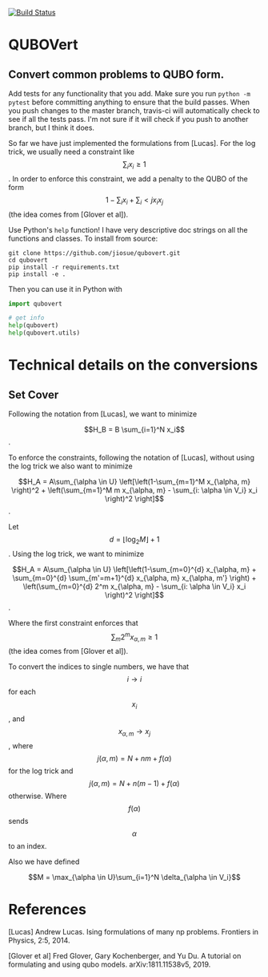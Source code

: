 [![Build Status](https://travis-ci.com/jiosue/QUBOVert.svg?branch=master)](https://travis-ci.com/jiosue/QUBOVert)

# QUBOVert

## Convert common problems to QUBO form.

Add tests for any functionality that you add. Make sure you run `python -m pytest` before committing anything to ensure that the build passes. When you push changes to the master branch, travis-ci will automatically check to see if all the tests pass. I'm not sure if it will check if you push to another branch, but I think it does.


So far we have just implemented the formulations from [Lucas]. For the log trick, we usually need a constraint like $$\sum_{i} x_i \geq 1$$. In order to enforce this constraint, we add a penalty to the QUBO of the form $$1 - \sum_i x_i + \sum_i < j x_i x_j$$ (the idea comes from [Glover et al]).


Use Python's `help` function! I have very descriptive doc strings on all the functions and classes. To install from source:

```shell
git clone https://github.com/jiosue/qubovert.git
cd qubovert
pip install -r requirements.txt
pip install -e .
```

Then you can use it in Python with

```python
import qubovert

# get info
help(qubovert)
help(qubovert.utils)
```





# Technical details on the conversions

## Set Cover


Following the notation from [Lucas], we want to minimize

$$H_B = B \sum_{i=1}^N x_i$$.

To enforce the constraints, following the notation of [Lucas], without using the log trick we also want to minimize

$$H_A = A\sum_{\alpha \in U} \left[\left(1-\sum_{m=1}^M x_{\alpha, m}  \right)^2 + \left(\sum_{m=1}^M m x_{\alpha, m} - \sum_{i: \alpha \in V_i} x_i \right)^2 \right]$$.

Let $$d = \lfloor \log_2 M \rfloor + 1$$. Using the log trick, we want to minimize

$$H_A = A\sum_{\alpha \in U} \left[\left(1-\sum_{m=0}^{d} x_{\alpha, m} + \sum_{m=0}^{d} \sum_{m'=m+1}^{d} x_{\alpha, m} x_{\alpha, m'} \right) + \left(\sum_{m=0}^{d} 2^m x_{\alpha, m} - \sum_{i: \alpha \in V_i} x_i \right)^2 \right]$$.

Where the first constraint enforces that $$\sum_m 2^m x_{\alpha, m} \geq 1$$ (the idea comes from [Glover et al]).


To convert the indices to single numbers, we have that $$i\to i$$ for each $$x_i$$, and $$x_{\alpha, m} \to x_j$$, where $$j(\alpha, m) = N + nm + f(\alpha)$$ for the log trick and $$j(\alpha, m) = N + n(m-1) + f(\alpha)$$ otherwise. Where $$f(\alpha)$$ sends $$\alpha$$ to an index.

Also we have defined

$$M = \max_{\alpha \in U}\sum_{i=1}^N \delta_{\alpha \in V_i}$$



# References

[Lucas] Andrew Lucas. Ising formulations of many np problems. Frontiers in Physics, 2:5, 2014.

[Glover et al]  Fred Glover, Gary Kochenberger, and Yu Du. A tutorial on formulating and using qubo models. arXiv:1811.11538v5, 2019.
